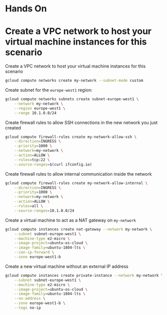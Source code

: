 



# Hands On

# Create a VPC network to host your virtual machine instances for this scenario





Create a VPC network to host your virtual machine instances for this scenario

```bash
gcloud compute networks create my-network --subnet-mode custom
```



Create subnet for the `europe-west1` region:

```bash
gcloud compute networks subnets create subnet-europe-west1 \
	--network my-network \
	--region europe-west1 \
	--range 10.1.0.0/24
```



Create firewall rules to allow SSH connections in the new network you just created

```bash
gcloud compute firewall-rules create my-network-allow-ssh \
	--direction=INGRESS \
	--priority=1000 \
	--network=my-network \
	--action=ALLOW \
	--rules=tcp:22 \
	--source-ranges=$(curl ifconfig.io)
```

Create firewall rules to allow internal communication inside the network

```bash
gcloud compute firewall-rules create my-network-allow-internal \
    --direction=INGRESS \
    --priority=1000 \
    --network=my-network \
    --action=ALLOW \
    --rules=all \
    --source-ranges=10.1.0.0/24
```



Create a virtual machine to act as a NAT gateway on `my-network`

```bash
gcloud compute instances create nat-gateway --network my-network \
    --subnet subnet-europe-west1 \
    --machine-type e2-micro \
    --image-project=ubuntu-os-cloud \
    --image-family=ubuntu-1804-lts \
    --can-ip-forward \
    --zone europe-west1-b
```



Create a new virtual machine without an external IP address

```bash
gcloud compute instances create private-instance --network my-network \
    --subnet subnet-europe-west1 \
    --machine-type e2-micro \
    --image-project=ubuntu-os-cloud \
    --image-family=ubuntu-1804-lts \
    --no-address \
    --zone europe-west1-b \
    --tags no-ip
```

